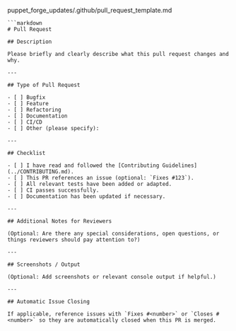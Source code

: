 puppet_forge_updates/.github/pull_request_template.md
```
```markdown
# Pull Request

## Description

Please briefly and clearly describe what this pull request changes and why.

---

## Type of Pull Request

- [ ] Bugfix
- [ ] Feature
- [ ] Refactoring
- [ ] Documentation
- [ ] CI/CD
- [ ] Other (please specify):

---

## Checklist

- [ ] I have read and followed the [Contributing Guidelines](../CONTRIBUTING.md).
- [ ] This PR references an issue (optional: `Fixes #123`).
- [ ] All relevant tests have been added or adapted.
- [ ] CI passes successfully.
- [ ] Documentation has been updated if necessary.

---

## Additional Notes for Reviewers

(Optional: Are there any special considerations, open questions, or things reviewers should pay attention to?)

---

## Screenshots / Output

(Optional: Add screenshots or relevant console output if helpful.)

---

## Automatic Issue Closing

If applicable, reference issues with `Fixes #<number>` or `Closes #<number>` so they are automatically closed when this PR is merged.
